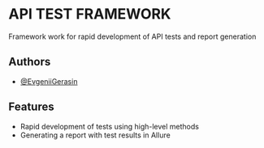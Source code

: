 # API TEST FRAMEWORK

Framework work for rapid development of API tests and report generation


## Authors

- [@EvgeniiGerasin](https://github.com/EvgeniiGerasin)


## Features

- Rapid development of tests using high-level methods
- Generating a report with test results in Allure
